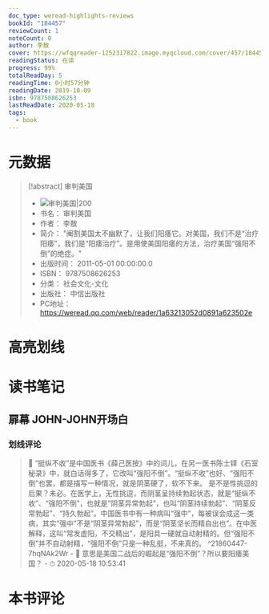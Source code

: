 ```yaml
---
doc_type: weread-highlights-reviews
bookId: "184457"
reviewCount: 1
noteCount: 0
author: 李敖
cover: https://wfqqreader-1252317822.image.myqcloud.com/cover/457/184457/t7_184457.jpg
readingStatus: 在读
progress: 99%
totalReadDay: 5
readingTime: 0小时57分钟
readingDate: 2019-10-09
isbn: 9787508626253
lastReadDate: 2020-05-18
tags:
  - book
---
```

# 元数据
> [!abstract] 审判美国
> - ![ 审判美国|200](https://wfqqreader-1252317822.image.myqcloud.com/cover/457/184457/t7_184457.jpg)
> - 书名： 审判美国
> - 作者： 李敖
> - 简介： "阉割美国太不幽默了，让我们阳痿它。对美国，我们不是“治疗阳痿”，我们是“阳痿治疗”。是用使美国阳痿的方法，治疗美国“强阳不倒”的绝症。"
> - 出版时间： 2011-05-01 00:00:00.0
> - ISBN： 9787508626253
> - 分类： 社会文化-文化
> - 出版社： 中信出版社
> - PC地址：https://weread.qq.com/web/reader/1a63213052d0891a623502e

# 高亮划线

# 读书笔记

## 扉幕 JOHN-JOHN开场白

### 划线评论
> 📌 “挺纵不收”是中国医书《薛己医按》中的词儿，在另一医书陈士铎《石室秘录》中，就白话得多了，它改叫“强阳不倒”。“挺纵不收”也好、“强阳不倒”也罢，都是描写一种情况，就是阴茎硬了，软不下来。
是不是性挑逗的后果？未必。在医学上，无性挑逗，而阴茎呈持续勃起状态，就是“挺纵不收”、“强阳不倒”，也就是“阴茎异常勃起”，也叫“阴茎持续勃起”、“阴茎反常勃起”、“持久勃起”。中国医书中有一种病叫“强中”，每被误会成这一类病，其实“强中”不是“阴茎异常勃起”，而是“阴茎坚长而精自出也”。在中医解释，这叫“常发虚阳，不交精出”，是阳具一硬就自动射精的。但“强阳不倒”并不自动射精，“强阳不倒”只是一种乱挺，不来真的。  ^21860447-7hqNAk2Wr
    - 💭 意思是美国二战后的崛起是“强阳不倒”？所以要阳痿美国？
    - ⏱ 2020-05-18 10:53:41
   
# 本书评论


